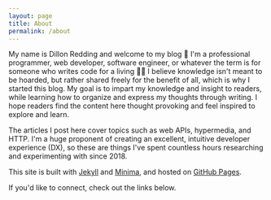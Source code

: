 ```yaml
---
layout: page
title: About
permalink: /about
---
```


My name is Dillon Redding and welcome to my blog 👋 I'm a professional programmer, web developer, software engineer, or whatever the term is for someone who writes code for a living 👨‍💻 I believe knowledge isn't meant to be hoarded, but rather shared freely for the benefit of all, which is why I started this blog. My goal is to impart my knowledge and insight to readers, while learning how to organize and express my thoughts through writing. I hope readers find the content here thought provoking and feel inspired to explore and learn.

The articles I post here cover topics such as web APIs, hypermedia, and HTTP. I'm a huge proponent of creating an excellent, intuitive developer experience (DX), so these are things I've spent countless hours researching and experimenting with since 2018.

This site is built with [Jekyll](https://jekyllrb.com) and [Minima](https://github.com/jekyll/minima), and hosted on [GitHub Pages](https://pages.github.com).

If you'd like to connect, check out the links below.
